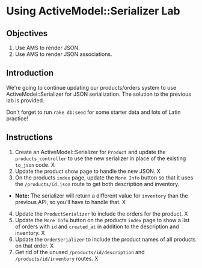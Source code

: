# Using ActiveModel::Serializer Lab

## Objectives

  1. Use AMS to render JSON.
  2. Use AMS to render JSON associations.

## Introduction

We're going to continue updating our products/orders system to use
ActiveModel::Serializer for JSON serialization. The solution to the
previous lab is provided.

Don't forget to run `rake db:seed` for some starter data and lots of
Latin practice!

## Instructions

1. Create an ActiveModel::Serializer for `Product` and update the
   `products_controller` to use the new serializer in place of the
existing `to_json` code. X
2. Update the product show page to handle the new JSON. X
3. On the products `index` page, update the `More Info` button so that it
   uses the `/products/id.json` route to get both description and
inventory.
  * **Note:** The serializer will return a different value for
    `inventory` than the previous API, so you'll have to handle that. X
4. Update the `ProductSerializer` to include the orders for the product. X
5. Update the `More Info` button on the products `index` page to show a
   list of orders with `id` and `created_at` in addition to the
description and inventory. X
6. Update the `OrderSerializer` to include the product names of all
   products on that order. X
7. Get rid of the unused `/products/id/description` and
   `/products/id/inventory` routes. X
